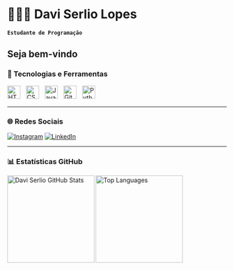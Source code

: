 # 👨🏻‍💻 Davi Serlio Lopes

**`Estudante de Programação`**

Seja bem-vindo 
---

### 🚀 Tecnologias e Ferramentas

<img 
    align="left" 
    alt="HTML" 
    title="HTML" 
    width="30px" 
    style="padding-right: 10px;" 
    src="https://cdn.jsdelivr.net/gh/devicons/devicon/icons/html5/html5-original.svg" 
/>
<img 
    align="left" 
    alt="CSS" 
    title="CSS" 
    width="30px" 
    style="padding-right: 10px;" 
    src="https://cdn.jsdelivr.net/gh/devicons/devicon/icons/css3/css3-original.svg" 
/>
<img 
    align="left" 
    alt="JavaScript" 
    title="JavaScript" 
    width="30px" 
    style="padding-right: 10px;" 
    src="https://cdn.jsdelivr.net/gh/devicons/devicon/icons/javascript/javascript-original.svg" 
/>
<img 
    align="left" 
    alt="Git" 
    title="Git" 
    width="30px" 
    style="padding-right: 10px;" 
    src="https://cdn.jsdelivr.net/gh/devicons/devicon/icons/git/git-original.svg" 
/>
<img 
    align="left" 
    alt="Python" 
    title="Python" 
    width="30px" 
    style="padding-right: 10px;" 
    src="https://cdn.jsdelivr.net/gh/devicons/devicon/icons/python/python-original.svg" 
/>

<br />
<br />

---

### 🌐 Redes Sociais

[![Instagram](https://img.shields.io/badge/Instagram-%23E4405F.svg?style=for-the-badge&logo=Instagram&logoColor=white)](https://www.instagram.com/_davi.lopes_/)
[![LinkedIn](https://img.shields.io/badge/LinkedIn-%230077B5.svg?style=for-the-badge&logo=linkedin&logoColor=white)](https://www.linkedin.com/in/davi-serlio-315991305/)

---

### 📊 Estatísticas GitHub

<img 
  align="left" 
  alt="Davi Serlio GitHub Stats" 
  height="200" 
  src="https://github-readme-stats.vercel.app/api?username=daviserlio&show_icons=true&theme=tokyonight&include_all_commits=true&locale=pt-br" 
/>
<img 
  align="left" 
  alt="Top Languages" 
  height="200" 
  src="https://github-readme-stats.vercel.app/api/top-langs/?username=daviserlio&theme=tokyonight&layout=compact&langs_count=7&custom_title=Linguagens+Mais+Usadas" 
/>
